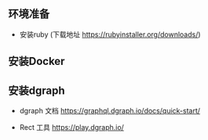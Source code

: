 
## 环境准备

- 安装ruby (下载地址 https://rubyinstaller.org/downloads/)

## 安装Docker

## 安装dgraph

- dgraph 文档 https://graphql.dgraph.io/docs/quick-start/

- Rect 工具 https://play.dgraph.io/